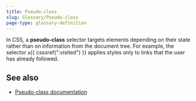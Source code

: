 ```yaml
---
title: Pseudo-class
slug: Glossary/Pseudo-class
page-type: glossary-definition
---
```


In CSS, a **pseudo-class** selector targets elements depending on their state rather than on information from the document tree. For example, the selector `a`{{ cssxref(":visited") }} applies styles only to links that the user has already followed.

## See also

- [Pseudo-class documentation](/en-US/docs/Web/CSS/Pseudo-classes)
